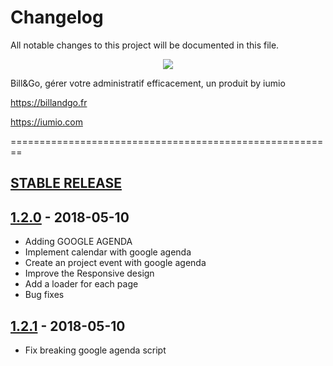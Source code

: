 # Changelog
All notable changes to this project will be documented in this file.

<p align="center"><a href="https://framework.iumio.com" target="_blank">
    <img src="https://framework.iumio.com/images/iumio.logo.black.framework.png">
</a></p>

Bill&Go, gérer votre administratif efficacement, un produit by iumio


https://billandgo.fr

https://iumio.com

========================================================

## [STABLE RELEASE]


## [1.2.0] - 2018-05-10

- Adding GOOGLE AGENDA
- Implement calendar with google agenda
- Create an project event with google agenda
- Improve the Responsive design 
- Add a loader for each page
- Bug fixes

## [1.2.1] - 2018-05-10

- Fix breaking google agenda script


[STABLE RELEASE]: https://github.com/iumio/billandgo
[1.2.0]: https://github.com/iumio/billandgo/releases/tag/v1.2.0
[1.2.1]: https://github.com/iumio/billandgo/releases/tag/v1.2.1


